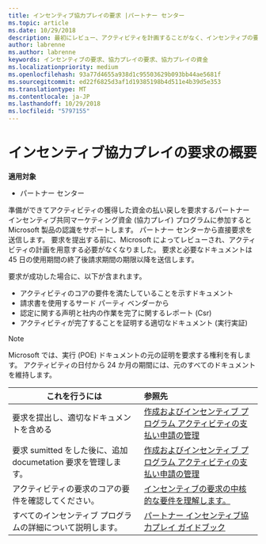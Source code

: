 ```yaml
---
title: インセンティブ協力プレイの要求 |パートナー センター
ms.topic: article
ms.date: 10/29/2018
description: 最初にレビュー、アクティビティを計画することがなく、インセンティブの要求を送信します。
author: labrenne
ms.author: labrenne
keywords: インセンティブの要求、協力プレイの要求、協力プレイの資金
ms.localizationpriority: medium
ms.openlocfilehash: 93a77d4655a938d1c95503629b093bb44ae5681f
ms.sourcegitcommit: ed22f6825d3af1d19385198b4d511e4b39d5e353
ms.translationtype: MT
ms.contentlocale: ja-JP
ms.lasthandoff: 10/29/2018
ms.locfileid: "5797155"
---
```

# <a name="incentives-co-op-claims-overview"></a>インセンティブ協力プレイの要求の概要

**適用対象**

- パートナー センター

準備ができてアクティビティの獲得した資金の払い戻しを要求するパートナー インセンティブ共同マーケティング資金 (協力プレイ) プログラムに参加すると Microsoft 製品の認識をサポートします。 パートナー センターから直接要求を送信します。 要求を提出する前に、Microsoft によってレビューされ、アクティビティの計画を用意する必要がなくなりました。 要求と必要なドキュメントは 45 日の使用期間の終了後請求期間の期限以降を送信します。 

要求が成功した場合に、以下が含まれます。

- アクティビティのコアの要件を満たしていることを示すドキュメント
- 請求書を使用するサード パーティ ベンダーから
- 認定に関する声明と社内の作業を完了に関するレポート (Csr)
- アクティビティが完了することを証明する適切なドキュメント (実行実証) 

>[!NOTE]
>Microsoft では、実行 (POE) ドキュメントの元の証明を要求する権利を有します。 アクティビティの日付から 24 か月の期間には、元のすべてのドキュメントを維持します。 

|**これを行うには**   |**参照先**   |
|-----------------|:--------------------------------------|
|要求を提出し、適切なドキュメントを含める|[作成およびインセンティブ プログラム アクティビティの支払い申請の管理](create-incentives-claims.md)|
|要求 sumitted をした後に、追加 documetation 要求を管理します。|[作成およびインセンティブ プログラム アクティビティの支払い申請の管理](create-incentives-claims.md)  |
|アクティビティの要求のコアの要件を確認してください。|[インセンティブの要求の中核的な要件を理解します。](core-requirements.md)   |
|すべてのインセンティブ プログラムの詳細について説明します。|[パートナー インセンティブ協力プレイ ガイドブック](https://assets.microsoft.com/coop-guidebook.pdf)
                                                                                 
                                   